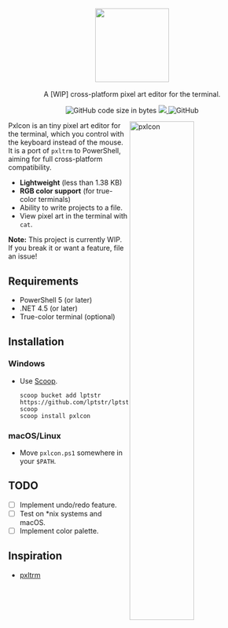 <h3 align="center"><img src="https://lptstr.github.io/lptstr-images/proj/pxlcon/logo.png" height="150px"></h3>
<p align="center">A [WIP] cross-platform pixel art editor for the terminal.</p>

<p align="center">
    <img alt="GitHub code size in bytes" src="https://img.shields.io/github/languages/code-size/lptstr/pxlcon.svg">
    <a href="https://www.codacy.com/app/lptstr/pxlcon?utm_source=github.com&amp;utm_medium=referral&amp;utm_content=lptstr/pxlcon&amp;utm_campaign=Badge_Grade">
        <img src="https://api.codacy.com/project/badge/Grade/1bd99c5bb57b4e86867579ccb9c72eed"/>
    </a>
    <img alt="GitHub" src="https://img.shields.io/github/license/lptstr/pxlcon.svg">
</p>

<img src="https://lptstr.github.io/lptstr-images/screenshots/projects/pxlcon/screenshot.png" alt="pxlcon" align="right"
width="51%">

Pxlcon is an tiny pixel art editor for the terminal, which you control with the keyboard instead of the mouse. It is a port of `pxltrm` to PowerShell, aiming for full cross-platform compatibility.

- **Lightweight** (less than 1.38 KB)
- **RGB color support** (for true-color terminals)
- Ability to write projects to a file.
- View pixel art in the terminal with `cat`.

**Note:** This project is currently WIP. If you break it or want a feature, file an issue!


## Requirements

- PowerShell 5 (or later)
- .NET 4.5 (or later)
- True-color terminal (optional)


## Installation
### Windows
- Use [Scoop](https://scoop.sh).
    ```
    scoop bucket add lptstr https://github.com/lptstr/lptstr-scoop
    scoop install pxlcon
    ```

### macOS/Linux
- Move `pxlcon.ps1` somewhere in your `$PATH`.


## TODO

- [ ] Implement undo/redo feature.
- [ ] Test on *nix systems and macOS.
- [ ] Implement color palette.

## Inspiration
- [pxltrm](https://github.com/dylanaraps/pxltrm)

